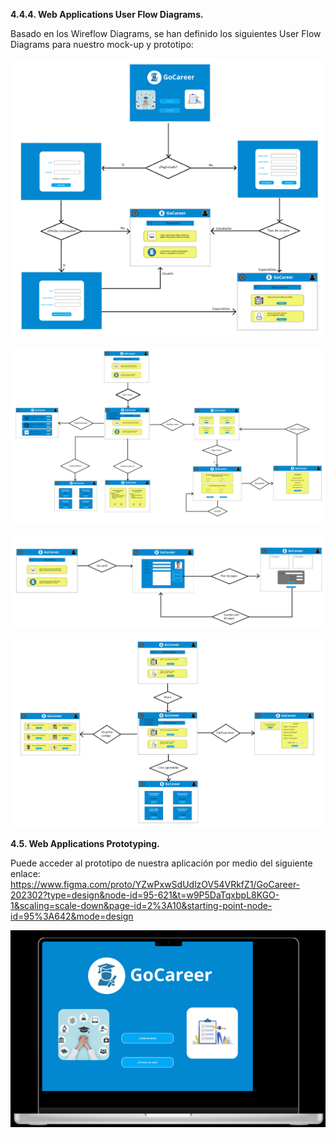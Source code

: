 **4.4.4. Web Applications User Flow Diagrams.**

Basado en los Wireflow Diagrams, se han definido los siguientes User Flow Diagrams para nuestro mock-up y prototipo:

![UF1](images\UserFlow1.png)

![UF2](images\UserFlow2.png)

![UF3](images\UserFlow3.png)

![UF4](images\UserFlow4.png)

**4.5. Web Applications Prototyping.**

Puede acceder al prototipo de nuestra aplicación por medio del siguiente enlace: <https://www.figma.com/proto/YZwPxwSdUdlzOV54VRkfZ1/GoCareer-202302?type=design&node-id=95-621&t=w9P5DaTqxbpL8KGO-1&scaling=scale-down&page-id=2%3A10&starting-point-node-id=95%3A642&mode=design> 

![Prototype](images\Proto.png)

